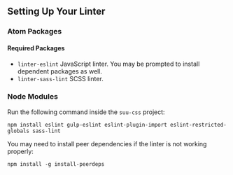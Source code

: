 
## Setting Up Your Linter

### Atom Packages

#### Required Packages

- `linter-eslint` JavaScript linter. You may be prompted to install dependent packages as well.
- `linter-sass-lint` SCSS linter.

### Node Modules

Run the following command inside the `suu-css` project:

```
npm install eslint gulp-eslint eslint-plugin-import eslint-restricted-globals sass-lint
```

You may need to install peer dependencies if the linter is not working properly:

```
npm install -g install-peerdeps
```
